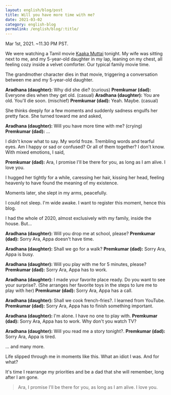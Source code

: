 ```yaml
---
layout: english/blog/post
title: Will you have more time with me?
date: 2021-03-02
category: english-blog
permalink: /english/blog/:title/
---
```


Mar 1st, 2021. ~11.30 PM PST.

We were watching a Tamil movie [Kaaka Muttai](https://www.imdb.com/title/tt3973410/) tonight. My wife was sitting next to me, and my 5-year-old daughter in my lap, leaning on my chest, all feeling cozy inside a velvet comforter. Our typical family movie time.

The grandmother character dies in that movie, triggering a conversation between me and my 5-year-old daughter.

**Aradhana (daughter):** Why did she die? (curious)
**Premkumar (dad):** Everyone dies when they get old. (casual)
**Aradhana (daughter):** You are old. You'll die soon. (mischief)
**Premkumar (dad):** Yeah. Maybe. (casual)

She thinks deeply for a few moments and suddenly sadness engulfs her pretty face. She turned toward me and asked,

**Aradhana (daughter):** Will you have more time with me? (crying)
**Premkumar (dad):** ...

I didn't know what to say. My world froze. Trembling words and tearful eyes. Am I happy or sad or confused? Or all of them together? I don't know. With mixed emotions, I said,

**Premkumar (dad):** Ara, I promise I'll be there for you, as long as I am alive. I love you.

I hugged her tightly for a while, caressing her hair, kissing her head, feeling heavenly to have found the meaning of my existence.

Moments later, she slept in my arms, peacefully.

I could not sleep. I'm wide awake. I want to register this moment, hence this blog.

I had the whole of 2020, almost exclusively with my family, inside the house. But...

**Aradhana (daughter):** Will you drop me at school, please?
**Premkumar (dad):** Sorry Ara, Appa doesn't have time.

**Aradhana (daughter):** Shall we go for a walk?
**Premkumar (dad):** Sorry Ara, Appa is busy.

**Aradhana (daughter):** Will you play with me for 5 minutes, please?
**Premkumar (dad):** Sorry Ara, Appa has to work.

**Aradhana (daughter):** I made your favorite place ready. Do you want to see your surprise?.
(She arranges her favorite toys in the steps to lure me to play with her)
**Premkumar (dad):** Sorry Ara, Appa has a call.

**Aradhana (daughter):** Shall we cook french-fries?. I learned from YouTube.
**Premkumar (dad):** Sorry Ara, Appa has to finish something important.

**Aradhana (daughter):** I'm alone. I have no one to play with.
**Premkumar (dad):** Sorry Ara, Appa has to work. Why don't you watch TV?

**Aradhana (daughter):** Will you read me a story tonight?.
**Premkumar (dad):** Sorry Ara, Appa is tired.

... and many more.

Life slipped through me in moments like this. What an idiot I was. And for what?

It's time I rearrange my priorities and be a dad that she will remember, long after I am gone.

> Ara, I promise I'll be there for you, as long as I am alive.  I love you.
